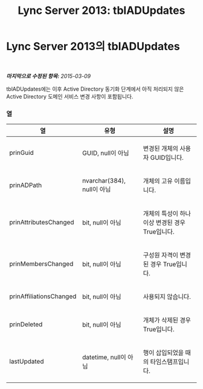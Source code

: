 ﻿---
title: 'Lync Server 2013: tblADUpdates'
TOCTitle: tblADUpdates
ms:assetid: ba19fa16-4d2d-4635-ac32-f93e09469546
ms:mtpsurl: https://technet.microsoft.com/ko-kr/library/Gg615033(v=OCS.15)
ms:contentKeyID: 49304845
ms.date: 08/10/2015
mtps_version: v=OCS.15
ms.translationtype: HT
---

# Lync Server 2013의 tblADUpdates

 

_**마지막으로 수정된 항목:** 2015-03-09_

tblADUpdates에는 이후 Active Directory 동기화 단계에서 아직 처리되지 않은 Active Directory 도메인 서비스 변경 사항이 포함됩니다.

### 열

<table>
<colgroup>
<col style="width: 33%" />
<col style="width: 33%" />
<col style="width: 33%" />
</colgroup>
<thead>
<tr class="header">
<th>열</th>
<th>유형</th>
<th>설명</th>
</tr>
</thead>
<tbody>
<tr class="odd">
<td><p>prinGuid</p></td>
<td><p>GUID, null이 아님</p></td>
<td><p>변경된 개체의 사용자 GUID입니다.</p></td>
</tr>
<tr class="even">
<td><p>prinADPath</p></td>
<td><p>nvarchar(384), null이 아님</p></td>
<td><p>개체의 고유 이름입니다.</p></td>
</tr>
<tr class="odd">
<td><p>prinAttributesChanged</p></td>
<td><p>bit, null이 아님</p></td>
<td><p>개체의 특성이 하나 이상 변경된 경우 True입니다.</p></td>
</tr>
<tr class="even">
<td><p>prinMembersChanged</p></td>
<td><p>bit, null이 아님</p></td>
<td><p>구성원 자격이 변경된 경우 True입니다.</p></td>
</tr>
<tr class="odd">
<td><p>prinAffiliationsChanged</p></td>
<td><p>bit, null이 아님</p></td>
<td><p>사용되지 않습니다.</p></td>
</tr>
<tr class="even">
<td><p>prinDeleted</p></td>
<td><p>bit, null이 아님</p></td>
<td><p>개체가 삭제된 경우 True입니다.</p></td>
</tr>
<tr class="odd">
<td><p>lastUpdated</p></td>
<td><p>datetime, null이 아님</p></td>
<td><p>행이 삽입되었을 때의 타임스탬프입니다.</p></td>
</tr>
</tbody>
</table>

